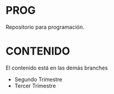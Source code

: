 # PROG
Repositorio para programación.

# CONTENIDO
El contenido está en las demás branches
- Segundo Trimestre
- Tercer Trimestre

